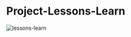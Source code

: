 # Project-Lessons-Learn
![lessons-learn](https://user-images.githubusercontent.com/89083420/154866982-cd2fdc13-1a45-4868-9c1d-2b405dec2971.gif)

